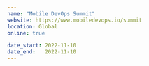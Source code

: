 ```yaml
---
name: "Mobile DevOps Summit"
website: https://www.mobiledevops.io/summit
location: Global
online: true

date_start: 2022-11-10
date_end:   2022-11-10
---
```

